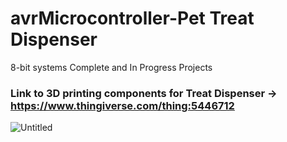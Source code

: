 # avrMicrocontroller-Pet Treat Dispenser
8-bit systems
Complete and In Progress Projects
### Link to 3D printing components for Treat Dispenser -> https://www.thingiverse.com/thing:5446712
![Untitled](https://user-images.githubusercontent.com/94769808/182284414-e18d5353-1d47-473e-b502-f22b549389be.jpeg)
